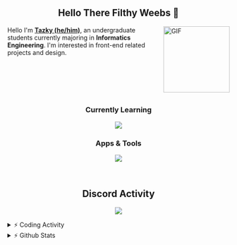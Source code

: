 <h2 align="center"> Hello There Filthy Weebs 👋 </h2>
<!-- <p>Hello I'm Tazky, an undergraduate students currently majoring in Informatics Engineering. I'm interested in front-end related projects and design.</p> -->
<img alt="GIF" align="right" width="150" style="border: 10px" src="https://i.imgur.com/KEfMEAu.gif"></img>

Hello I'm [**Tazky (he/him)**](https://tazky.site), an undergraduate students currently majoring in **Informatics Engineering**. I'm interested in front-end related projects and design.

<br>
<br>
<br>
<br>
<!-- Learning -->
<h2></h2>
<h3 align="center">Currently Learning</h3>
<p align="center">
<img src="https://skillicons.dev/icons?i=html,css,js,bootstrap,nodejs,mongodb,python,mysql&theme=dark"></img>
</p>

<!-- Apps and Tools -->
<h3 align="center">Apps & Tools</h3>
<p align="center">
<img src="https://skillicons.dev/icons?i=ps,vscode,discord,bots&theme=dark"></img>
</p>
<br>

<!-- Discord Section -->
<h2 align="center">Discord Activity</h2>
<p align="center">
<a href="https://discord.com/users/373404212748484608"><img src="https://lanyard.cnrad.dev/api/373404212748484608">
</a>
</p>

<!-- Coding Section -->
<details>
    <summary>⚡ Coding Activity</summary>
    <br>
<p align="center">
<a>
    <img width="600" src="https://wakatime.com/share/@ZyrexFX/eeb811ad-e2cd-497f-8b09-8b6934a49e56.svg" style="border-radius: 5%"></img>
</a>
</p>
</details>

<!-- Github Stats -->
<details>
    <summary>⚡ Github Stats</summary>
    <br>
<p align="center">
<img height="150" src="https://forked-github-readme-stats-git-main-zyrexfxs-projects.vercel.app/api?username=ZyrexFX&theme=tokyonight&count_private=true&hide_border=true&line_height=20&include_all_commits=true&rank_icon=github"></img>
<img height="150" src="https://forked-github-readme-stats-git-main-zyrexfxs-projects.vercel.app/api/top-langs/?username=ZyrexFX&layout=compact&theme=tokyonight&count_private=true&hide_border=true"></img>

</p>
</details>
